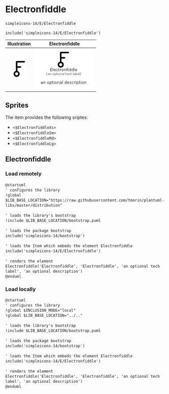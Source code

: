 # Electronfiddle


```text
simpleicons-14/E/Electronfiddle
```

```text
include('simpleicons-14/E/Electronfiddle')
```



| Illustration | Electronfiddle |
| :---: | :---: |
| ![illustration for Illustration](../../simpleicons-14/E/Electronfiddle.png) | ![illustration for Electronfiddle](../../simpleicons-14/E/Electronfiddle.Local.png) |



## Sprites
The item provides the following sriptes:

- `<$ElectronfiddleXs>`
- `<$ElectronfiddleSm>`
- `<$ElectronfiddleMd>`
- `<$ElectronfiddleLg>`





## Electronfiddle

### Load remotely
```plantuml
@startuml
' configures the library
!global $LIB_BASE_LOCATION="https://raw.githubusercontent.com/tmorin/plantuml-libs/master/distribution"

' loads the library's bootstrap
!include $LIB_BASE_LOCATION/bootstrap.puml

' loads the package bootstrap
include('simpleicons-14/bootstrap')

' loads the Item which embeds the element Electronfiddle
include('simpleicons-14/E/Electronfiddle')

' renders the element
Electronfiddle('Electronfiddle', 'Electronfiddle', 'an optional tech label', 'an optional description')
@enduml
```

### Load locally
```plantuml
@startuml
' configures the library
!global $INCLUSION_MODE="local"
!global $LIB_BASE_LOCATION="../.."

' loads the library's bootstrap
!include $LIB_BASE_LOCATION/bootstrap.puml

' loads the package bootstrap
include('simpleicons-14/bootstrap')

' loads the Item which embeds the element Electronfiddle
include('simpleicons-14/E/Electronfiddle')

' renders the element
Electronfiddle('Electronfiddle', 'Electronfiddle', 'an optional tech label', 'an optional description')
@enduml
```

